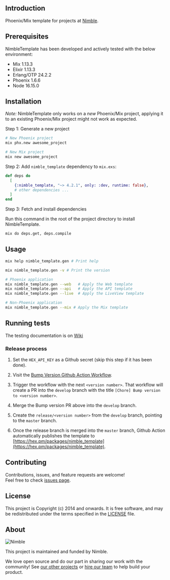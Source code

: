 ## Introduction

Phoenix/Mix template for projects at [Nimble](https://nimblehq.co/).

## Prerequisites

NimbleTemplate has been developed and actively tested with the below environment:

- Mix 1.13.3
- Elixir 1.13.3
- Erlang/OTP 24.2.2
- Phoenix 1.6.6
- Node 16.15.0

## Installation

*Note:* NimbleTemplate only works on a _new_ Phoenix/Mix project, applying it to an existing Phoenix/Mix project might not work as expected.

Step 1: Generate a new project

```bash
# New Phoenix project
mix phx.new awesome_project

# New Mix project
mix new awesome_project
```

Step 2: Add `nimble_template` dependency to `mix.exs`:

```elixir
def deps do
  [
    {:nimble_template, "~> 4.2.1", only: :dev, runtime: false},
    # other dependencies ...
  ]
end
```

Step 3: Fetch and install dependencies

Run this command in the root of the project directory to install NimbleTemplate.

```bash
mix do deps.get, deps.compile
```

## Usage

```bash
mix help nimble_template.gen # Print help

mix nimble_template.gen -v # Print the version

# Phoenix application
mix nimble_template.gen --web   # Apply the Web template
mix nimble_template.gen --api   # Apply the API template
mix nimble_template.gen --live  # Apply the LiveView template

# Non-Phoenix application
mix nimble_template.gen --mix # Apply the Mix template
```

## Running tests

The testing documentation is on [Wiki](https://github.com/nimblehq/elixir-templates/wiki)

### Release process

1. Set the `HEX_API_KEY` as a Github secret (skip this step if it has been done).

2. Visit the [Bump Version Github Action Workflow](https://github.com/nimblehq/elixir-templates/actions/workflows/bump_version.yml).

3. Trigger the workflow with the next `<version number>`. That workflow will create a PR into the `develop` branch with the title `[Chore] Bump version to <version number>`.

4. Merge the Bump version PR above into the `develop` branch.

5. Create the `release/<version number>` from the `develop` branch, pointing to the `master` branch.

6. Once the release branch is merged into the `master` branch, Github Action automatically publishes the template to [https://hex.pm/packages/nimble_template](https://hex.pm/packages/nimble_template).

## Contributing

Contributions, issues, and feature requests are welcome!<br />Feel free to check [issues page](https://github.com/nimblehq/elixir-templates/issues).

## License

This project is Copyright (c) 2014 and onwards. It is free software, and may be redistributed under the terms specified in the [LICENSE] file.

[LICENSE]: /LICENSE

## About

![Nimble](https://assets.nimblehq.co/logo/dark/logo-dark-text-160.png)

This project is maintained and funded by Nimble.

We love open source and do our part in sharing our work with the community!
See [our other projects][community] or [hire our team][hire] to help build your product.

[community]: https://github.com/nimblehq
[hire]: https://nimblehq.co
